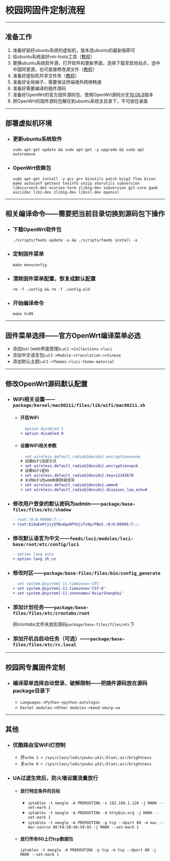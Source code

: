 # 校园网固件定制流程
---
## 准备工作
1. 准备好装好ubuntu系统的虚拟机，版本选ubuntu的最新版即可
2. 给ubuntu系统装好vm-tools工具（[教程](https://jingyan.baidu.com/article/d169e18601b381436611d8c8.html)）
3. 更换ubuntu系统软件源，打开软件和更新界面，选择下载至其他站点，选中中国阿里源，也可直接修改源文件（[教程](https://blog.csdn.net/qq_35451572/article/details/79516563)）
4. 准备好虚拟机共享文件夹（[教程](https://jingyan.baidu.com/article/f79b7cb38e5391d144023ead.html)）
5. 准备好全局梯子，需要保证终端墙外网络畅通
6. 准备好需要编译的插件源码
7. 准备好OpenWrt的官方固件源码包，使用OpenWrt源码分支[18.06.8](https://github.com/openwrt/openwrt/archive/v18.06.8.tar.gz)版本
8. 把OpenWrt的固件源码包解压到ubuntu系统主目录下，不可放在桌面
---
## 部署虚拟机环境
- ### 更新ubuntu系统软件
    `sudo apt-get update && sudo apt-get -y upgrade && sudo apt autoremove`
- ### OpenWrt依赖包
    `sudo apt-get install -y gcc g++ binutils patch bzip2 flex bison make autoconf gettext texinfo unzip sharutils subversion libncurses5-dev ncurses-term zlib1g-dev subversion git-core gawk asciidoc libz-dev zlib1g-dev libssl-dev openssl`
---
## 相关编译命令——需要把当前目录切换到源码包下操作
- ### 下载OpenWrt软件包
    `./scripts/feeds update -a && ./scripts/feeds install -a`
- ### 定制固件菜单
    `make menuconfig`
- ### 清除固件菜单配置，恢复成默认配置
    `rm -f .config && rm -f .config.old`
- ### 开始编译命令
    `make V=99`
---
## 固件菜单选择——官方OpenWrt编译菜单必选
- 添加luci (web界面管理)`LuCI->Collections->luci`
- 添加中文语言包`LuCI->Module->translation->chinese`
- 添加默认主题`LuCI->Themes->luci-theme-material`
---
## 修改OpenWrt源码默认配置
- ### WiFi相关设置——`package/kernel/mac80211/files/lib/wifi/mac80211.sh`
    - #### 开启WiFi
        ```diff
        - option disabled 1
        + option disabled 0
        ```
    - #### 设置WiFi相关参数
        ```diff
        - set wireless.default_radio${devidx}.encryption=none
        # 设置WiFi加密方式
        + set wireless.default_radio${devidx}.encryption=psk
        # 设置WiFi密码
        + set wireless.default_radio${devidx}.key=12345678
        # 关闭WiFi的wmm和剔除弱信号
        + set wireless.default_radio${devidx}.wmm=0
        + set wireless.default_radio${devidx}.disassoc_low_ack=0
        ```
- ### 修改用户登录的默认密码为admin——`package/base-files/files/etc/shadow`
    ```diff
    - root::0:0:99999:7:::
    + root:$1$wEehtjxj$YBu4quNfVUjzfv8p/PBo5.:0:0:99999:7:::
    ```
- ### 修改默认语言为中文——`feeds/luci/modules/luci-base/root/etc/config/luci`
    ```diff
    - option lang auto
    + option lang zh_cn
    ```
- ### 修改时区——`package/base-files/files/bin/config_generate`
    ```diff
    - set system.@system[-1].timezone='UTC'
    + set system.@system[-1].timezone='CST-8'
    + set system.@system[-1].zonename='Asia/Shanghai'
    ```
- ### 添加计划任务——`package/base-files/files/etc/crontabs/root`
    把crontabs文件夹放到源码`package/base-files/files/etc`下
- ### 添加开机自启动任务（可选）——`package/base-files/files/etc/rc.local`
---
## 校园网专属固件定制
- ### 编译菜单选择自动登录、破解限制——把插件源码放在源码package目录下
    - `Languages->Python->python-autologin`
    - `Kernel modules->Other modules->kmod-xmurp-ua`
---
## 其他
- ### 优酷路由宝WiFi灯控制
    - 开`echo 1 > /sys/class/leds/youku-yk1\:blue\:air/brightness`
    - 关`echo 0 > /sys/class/leds/youku-yk1\:blue\:air/brightness`
- ### UA过滤生效后，防火墙设置流量放行
    - #### 放行特定条件的目标
        - `iptables -t mangle -A PREROUTING -s 192.168.1.126 -j MARK --set-mark 1`
        - `iptables -t mangle -A PREROUTING -d httpbin.org -j MARK --set-mark 1`
        - `iptables -t mangle -A PREROUTING -p tcp --dport 80 -m mac --mac-source 80:FA:5B:40:59:03 -j MARK --set-mark 1`
    - #### 放行所有80上行tcp数据包
        `iptables -t mangle -A PREROUTING -p tcp -m tcp --dport 80 -j MARK --set-mark 1`
